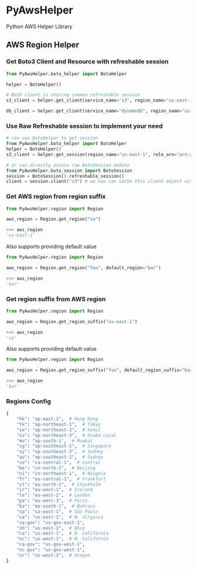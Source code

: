 # PyAwsHelper
Python AWS Helper Library


## AWS Region Helper
### Get Boto3 Client and Resource with refreshable session
```python
from PyAwsHelper.boto_helper import BotoHelper

helper = BotoHelper()

# Both client is sharing common refreshable session
s3_client = helper.get_client(service_name="s3", region_name="us-east-1", role_arn="arn:aws:iam::123:role/my_db_role")

db_client = helper.get_client(service_name="dynamodb", region_name="us-east-1", role_arn="arn:aws:iam::123:role/my_db_role")
```

### Use Raw Refreshable session to implement your need
```python
# can use BotoHelper to get session
from PyAwsHelper.boto_helper import BotoHelper
helper = BotoHelper()
s3_client = helper.get_session(region_name="us-east-1", role_arn="arn:aws:iam::123:role/my_db_role")

# or can directly access raw BotoSession module
from PyAwsHelper.boto_session import BotoSession
session = BotoSession().refreshable_session()
client = session.client("s3") # we now can cache this client object without worrying about expiring credentials
```

### Get AWS region from region suffix

```python
from PyAwsHelper.region import Region

aws_region = Region.get_region("va")

>>> aws_region
'us-east-1'
```

Also supports providing default value
```python
from PyAwsHelper.region import Region

aws_region = Region.get_region("foo", default_region="bar")

>>> aws_region
'bar'
```

### Get region suffix from AWS region
```python
from PyAwsHelper.region import Region

aws_region = Region.get_region_suffix("us-east-1")

>>> aws_region
'va'
```

Also supports providing default value
```python
from PyAwsHelper.region import Region

aws_region = Region.get_region_suffix("foo", default_region_suffix="bar")

>>> aws_region
'bar'
```

### Regions Config
```python
{
    "hk": "ap-east-1",  # Hong Kong
    "tk": "ap-northeast-1",  # Tokyo
    "se": "ap-northeast-2",  # Seoul
    "os": "ap-northeast-3",  # Osaka-Local
    "mu": "ap-south-1",  # Mumbai
    "sg": "ap-southeast-1",  # Singapore
    "sy": "ap-southeast-2",  # Sydney
    "au": "ap-southeast-2",  # Sydney
    "ce": "ca-central-1",  # Central
    "be": "cn-north-1",  # Beijing
    "ni": "cn-northwest-1",  # Ningxia
    "fr": "eu-central-1",  # Frankfurt
    "st": "eu-north-1",  # Stockholm
    "ir": "eu-west-1",  # Ireland
    "lo": "eu-west-2",  # London
    "pa": "eu-west-3",  # Paris
    "ba": "me-south-1",  # Bahrain
    "sp": "sa-east-1",  # São Paulo
    "va": "us-east-1",  # N. Virginia
    "va-gov": "us-gov-east-1",
    "oh": "us-east-2",  # Ohio
    "ca": "us-west-1",  # N. California
    "nc": "us-west-1",  # N. California
    "ca-gov": "us-gov-west-1",
    "nc-gov": "us-gov-west-1",
    "or": "us-west-2",  # Oregon
}
```